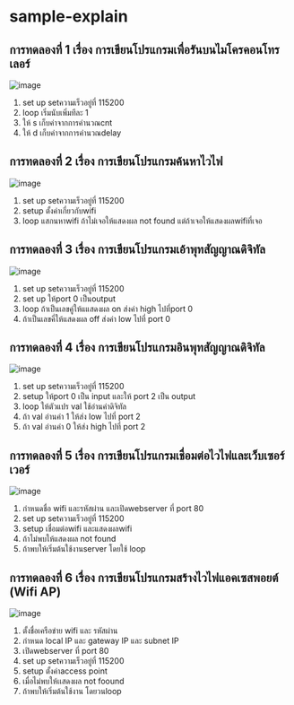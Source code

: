 # sample-explain
## การทดลองที่ 1 เรื่อง การเขียนโปรแกรมเพื่อรันบนไมโครคอนโทรเลอร์
![image](https://user-images.githubusercontent.com/98943460/153704612-15337426-9eb5-425d-88e4-ee6db581bf10.png)
1. set up setความเร็วอยู่ที่ 115200
2. loop เริ่มนับเพิ่มทีละ 1 
3. ให้ s เก็บค่าจากการคำนวณcnt
4. ให้ d เก็บค่าจากการคำนวณdelay

## การทดลองที่ 2 เรื่อง การเขียนโปรแกรมค้นหาไวไฟ

![image](https://user-images.githubusercontent.com/98943460/153704570-cb105dc8-c36f-43db-893e-de23a2f0af5a.png)
1. set up setความเร็วอยู่ที่ 115200
2. setup ตั้งค่าเกี่ยวกับwifi
3. loop แสกนหาwifi ถ้าไม่เจอให้แสดงผล not found แต่ถ้าเจอให้แสดงผลwifiที่เจอ


## การทดลองที่ 3 เรื่อง การเขียนโปรแกรมเอ้าพุทสัญญาณดิจิทัล
![image](https://user-images.githubusercontent.com/98943460/153704661-5618b94e-801f-491c-b7ae-ef429475dea4.png)
1. set up setความเร็วอยู่ที่ 115200
2. set up ให้port 0 เป็นoutput
3. loop ถ้าเป็นเลขคู่ให้แแสดงผล on ส่งค่า high ไปที่port 0 
4. ถ้าเป็นเลขคี่ให้แสดงผล off ส่งค่า low ไปที่ port 0

## การทดลองที่ 4 เรื่อง การเขียนโปรแกรมอินพุทสัญญาณดิจิทัล

![image](https://user-images.githubusercontent.com/98943460/153704722-7e9c443e-c303-4dbe-bd64-6c246efc0975.png)
1. set up setความเร็วอยู่ที่ 115200
2. setup ให้port 0 เป็น input และให้ port 2 เป็น output
3. loop ให้ตัวแปร val ใช้อ่านค่าดิจิทัล
4. ถ้า val อ่านค่า 1 ให้ส่ง low ไปที่ port 2
5. ถ้า val อ่านค่า 0 ให้ส่ง high ไปที่ port 2

## การทดลองที่ 5 เรื่อง การเขียนโปรแกรมเชื่อมต่อไวไฟและเว็บเซอร์เวอร์

![image](https://user-images.githubusercontent.com/98943460/153704773-dd382718-8488-4ca8-ad30-bc063a3d3515.png)
1. กำหนดชื่อ wifi และรหัสผ่าน และเปิดwebserver ที่ port 80
2. set up setความเร็วอยู่ที่ 115200
3. setup เชื่อมต่อwifi และแสดงผลwifi
4. ถ้าไม่พบให้แสดงผล not found 
5. ถ้าพบให้เริ่มต้นใช้งานserver โดยใช้ loop

## การทดลองที่ 6 เรื่อง การเขียนโปรแกรมสร้างไวไฟแอคเซสพอยต์ (Wifi AP)

![image](https://user-images.githubusercontent.com/98943460/153704873-2a680be9-0b61-475b-9e4c-cb4b7459a733.png)
1. ตั้งชื่อเครือข่าย wifi และ รหัสผ่าน 
2. กำหนด local IP และ gateway IP และ subnet IP
3. เปิดwebserver ที่ port 80
4. set up setความเร็วอยู่ที่ 115200
5. setup ตั้งค่าaccess point
6. เมื่อไม่พบให้เเสดงผล not foound
7. ถ้าพบให้เริ่มต้นใช้งาน โดยวนloop
